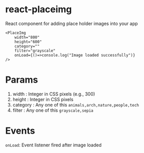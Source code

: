 # react-placeimg
React component for adding place holder images into your app

```
<PlaceImg 
    width="800"
    height="600" 
    category=""
    filter="grayscale"
    onLoad={()=>console.log("Image loaded successfully")}
/>
```

Params
===
1. width  : Integer in CSS pixels (e.g., 300)
2. height : Integer in CSS pixels
3. category : Any one of this `animals,arch,nature,people,tech`
4. filter : Any one of this `grayscale,sepia`

Events
===
`onLoad`: Event listener fired after image loaded